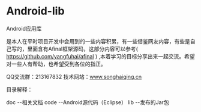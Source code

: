 Android-lib
===========
Android应用库

是本人在平时项目开发中会用到的一些内容积累，有一些借鉴网友内容，有些是自己写的，里面含有Afinal框架源码，这部分内容可以参考( https://github.com/yangfuhai/afinal ) ,本着学习的目标分享出来一起交流。希望对一些人有帮助，也希望受到各位的指正。


QQ交流群：213167832
技术网站：www.songhaiqing.cn



目录解释：

doc		--相关文档
code 	--Android源代码（Eclipse）
lib		--发布的Jar包
	


